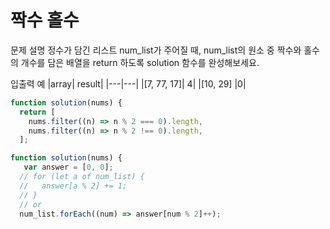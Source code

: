 # 짝수 홀수

문제 설명
정수가 담긴 리스트 num_list가 주어질 때, num_list의 원소 중 짝수와 홀수의 개수를 담은 배열을 return 하도록 solution 함수를 완성해보세요.

입출력 예
|array| result|
|---|---|
|[7, 77, 17]| 4|
|[10, 29] |0|

```js
function solution(nums) {
  return [
    nums.filter((n) => n % 2 === 0).length,
    nums.filter((n) => n % 2 !== 0).length,
  ];
```

```js
function solution(nums) {
   var answer = [0, 0];
  // for (let a of num_list) {
  //   answer[a % 2] += 1;
  // }
  // or
  num_list.forEach((num) => answer[num % 2]++);
```
